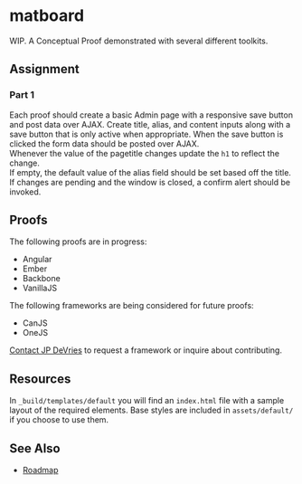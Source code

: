 matboard
========

WIP. A Conceptual Proof demonstrated with several different toolkits.
 
## Assignment
### Part 1
Each proof should create a basic Admin page with a responsive save button and post data over AJAX. Create title, alias, and content inputs along with a save button that is only active when appropriate. When the save button is clicked the form data should be posted over AJAX.  
Whenever the value of the pagetitle changes update the `h1` to reflect the change.  
If empty, the default value of the alias field should be set based off the title. If changes are pending and the window is closed, a confirm alert should be invoked.

## Proofs
The following proofs are in progress:
 - Angular
 - Ember
 - Backbone
 - VanillaJS

The following frameworks are being considered for future proofs:
 - CanJS
 - OneJS

[Contact JP DeVries](mailto:jp@modx.com) to request a framework or inquire about contributing.

## Resources
In `_build/templates/default` you will find an `index.html` file with a sample layout of the required elements. Base styles are included in `assets/default/` if you choose to use them. 

## See Also
 * [Roadmap](Roadmap)